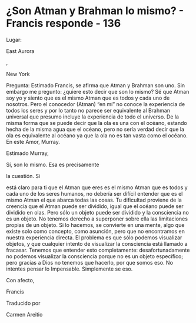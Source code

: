 # ¿Son Atman y Brahman lo mismo? - Francis responde - 136 

Lugar: 

East Aurora

, 

New York

Pregunta: Estimado Francis, se afirma que Atman y Brahman son uno. Sin embargo me pregunto: &iquest;quiere esto decir que son lo mismo? S&eacute; que Atman soy yo y siento que es el mismo Atman que es todos y cada uno de nosotros. Pero el conocedor (Atman) &ldquo;en m&iacute;&rdquo; no conoce la experiencia de todos los seres y por lo tanto no parece ser equivalente al Brahman universal que presumo incluye la experiencia de todo el universo. De la misma forma que se puede decir que la ola es una con el oc&eacute;ano, estando hecha de la misma agua que el oc&eacute;ano, pero no ser&iacute;a verdad decir que la ola es equivalente al oc&eacute;ano ya que la ola no es tan vasta como el oc&eacute;ano. En este Amor, Murray.

Estimado Murray,

S&iacute;, son lo mismo. Esa es precisamente 

la cuesti&oacute;n. Si

 est&aacute; claro para ti que el Atman que eres es el mismo Atman que es todos y cada uno de los seres humanos, no deber&iacute;a ser dif&iacute;cil entender que es el mismo Atman el que abarca todas las cosas. Tu dificultad proviene de la creencia que el Atman puede ser dividido, igual que el oc&eacute;ano puede ser dividido en olas. Pero s&oacute;lo un objeto puede ser dividido y la consciencia no es un objeto. No tenemos derecho a superponer sobre ella las limitaciones propias de un objeto. Si lo hacemos, se convierte en una mente, algo que existe solo como concepto, como asunci&oacute;n, pero que no encontramos en nuestra experiencia directa. El problema es que s&oacute;lo podemos visualizar objetos, y que cualquier intento de visualizar la consciencia est&aacute; llamado a fracasar. Tenemos que entender esto completamente: desafortunadamente no podemos visualizar la consciencia porque no es un objeto espec&iacute;fico; pero gracias a Dios no tenemos que hacerlo, por que somos eso. No intentes pensar lo Impensable. Simplemente se eso.

Con afecto, 

Francis

Traducido por 

Carmen Areitio

